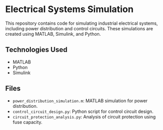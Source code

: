 # Electrical Systems Simulation

This repository contains code for simulating industrial electrical systems, including power distribution and control circuits. These simulations are created using MATLAB, Simulink, and Python.

## Technologies Used
- MATLAB
- Python
- Simulink

## Files
- `power_distribution_simulation.m`: MATLAB simulation for power distribution.
- `control_circuit_design.py`: Python script for control circuit design.
- `circuit_protection_analysis.py`: Analysis of circuit protection using fuse capacity.
